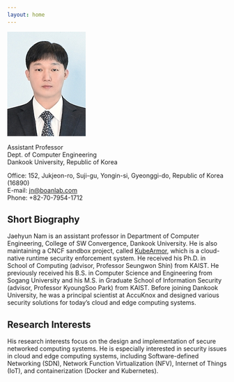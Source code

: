 ```yaml
---
layout: home
---
```


![Jaehyun_Nam](https://github.com/nam-jaehyun/nam-jaehyun.github.io/blob/master/gitbook/images/jaehyun_nam.jpg?raw=true)

Assistant Professor  
Dept. of Computer Engineering  
Dankook University, Republic of Korea  

Office: 152, Jukjeon-ro, Suji-gu, Yongin-si, Gyeonggi-do, Republic of Korea (16890)  
E-mail: jn@boanlab.com  
Phone: +82-70-7954-1712  

## Short Biography

Jaehyun Nam is an assistant professor in Department of Computer Engineering, College of SW Convergence, Dankook University. He is also maintaining a CNCF sandbox project, called [KubeArmor](https://github.com/kubearmor/KubeArmor), which is a cloud-native runtime security enforcement system. He received his Ph.D. in School of Computing (advisor, Professor Seungwon Shin) from KAIST. He previously received his B.S. in Computer Science and Engineering from Sogang University and his M.S. in Graduate School of Information Security (advisor, Professor KyoungSoo Park) from KAIST. Before joining Dankook University, he was a principal scientist at AccuKnox and designed various security solutions for today’s cloud and edge computing systems.

## Research Interests

His research interests focus on the design and implementation of secure networked computing systems. He is especially interested in security issues in cloud and edge computing systems, including Software-defined Networking (SDN), Network Function Virtualization (NFV), Internet of Things (IoT), and containerization (Docker and Kubernetes).
